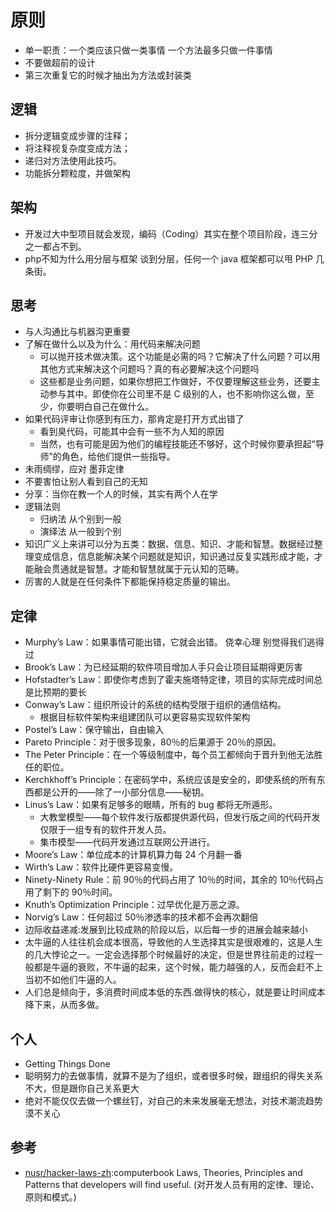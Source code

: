 # 原则

- 单一职责：一个类应该只做一类事情 一个方法最多只做一件事情
- 不要做超前的设计
- 第三次重复它的时候才抽出为方法或封装类

## 逻辑

* 拆分逻辑变成步骤的注释；
* 将注释视复杂度变成方法；
* 递归对方法使用此技巧。
* 功能拆分颗粒度，并做架构

## 架构

* 开发过大中型项目就会发现，编码（Coding）其实在整个项目阶段，连三分之一都占不到。
* php不知为什么用分层与框架
    谈到分层，任何一个 java 框架都可以甩 PHP 几条街。

## 思考

* 与人沟通比与机器沟更重要
* 了解在做什么以及为什么：用代码来解决问题
  - 可以抛开技术做决策。这个功能是必需的吗？它解决了什么问题？可以用其他方式来解决这个问题吗？真的有必要解决这个问题吗
  - 这些都是业务问题，如果你想把工作做好，不仅要理解这些业务，还要主动参与其中。即使你在公司里不是 C 级别的人，也不影响你这么做，至少，你要明白自己在做什么。
* 如果代码评审让你感到有压力，那肯定是打开方式出错了
  - 看到臭代码，可能其中会有一些不为人知的原因
  - 当然，也有可能是因为他们的编程技能还不够好，这个时候你要承担起“导师”的角色，给他们提供一些指导。
* 未雨绸缪，应对 墨菲定律
* 不要害怕让别人看到自己的无知
* 分享：当你在教一个人的时候，其实有两个人在学
* 逻辑法则
  - 归纳法 从个别到一般
  - 演绎法 从一般到个别
* 知识广义上来讲可以分为五类：数据、信息、知识、才能和智慧。数据经过整理变成信息，信息能解决某个问题就是知识，知识通过反复实践形成才能，才能融会贯通就是智慧。才能和智慧就属于元认知的范畴。
* 厉害的人就是在任何条件下都能保持稳定质量的输出。

## 定律

* Murphy’s Law：如果事情可能出错，它就会出错。 侥幸心理  别觉得我们逃得过
* Brook’s Law：为已经延期的软件项目增加人手只会让项目延期得更厉害
* Hofstadter’s Law：即使你考虑到了霍夫施塔特定律，项目的实际完成时间总是比预期的要长
* Conway’s Law：组织所设计的系统的结构受限于组织的通信结构。
  - 根据目标软件架构来组建团队可以更容易实现软件架构
* Postel’s Law：保守输出，自由输入
* Pareto Principle：对于很多现象，80％的后果源于 20％的原因。
* The Peter Principle：在一个等级制度中，每个员工都倾向于晋升到他无法胜任的职位。
* Kerchkhoff’s Principle：在密码学中，系统应该是安全的，即使系统的所有东西都是公开的——除了一小部分信息——秘钥。
* Linus’s Law：如果有足够多的眼睛，所有的 bug 都将无所遁形。
  - 大教堂模型——每个软件发行版都提供源代码，但发行版之间的代码开发仅限于一组专有的软件开发人员。
  - 集市模型——代码开发通过互联网公开进行。
* Moore’s Law：单位成本的计算机算力每 24 个月翻一番
* Wirth’s Law：软件比硬件更容易变慢。
* Ninety-Ninety Rule：前 90％的代码占用了 10％的时间，其余的 10％代码占用了剩下的 90％时间。
* Knuth’s Optimization Principle：过早优化是万恶之源。
* Norvig’s Law：任何超过 50％渗透率的技术都不会再次翻倍
* 边际收益递减:发展到比较成熟的阶段以后，以后每一步的进展会越来越小
* 太牛逼的人往往机会成本很高，导致他的人生选择其实是很艰难的，这是人生的几大悖论之一。一定会选择那个时候最好的决定，但是世界往前走的过程一般都是牛逼的衰败，不牛逼的起来，这个时候，能力越强的人，反而会赶不上当初不如他们牛逼的人。
* 人们总是倾向于，多消费时间成本低的东西.做得快的核心，就是要让时间成本降下来，从而多做。

## 个人

* Getting Things Done
* 聪明努力的去做事情，就算不是为了组织，或者很多时候，跟组织的得失关系不大，但是跟你自己关系更大
* 绝对不能仅仅去做一个螺丝钉，对自己的未来发展毫无想法，对技术潮流趋势漠不关心

## 参考

* [nusr/hacker-laws-zh](https://github.com/nusr/hacker-laws-zh):computerbook Laws, Theories, Principles and Patterns that developers will find useful. (对开发人员有用的定律、理论、原则和模式。)
